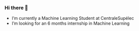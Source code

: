 ### Hi there 👋

- I’m currently a Machine Learning Student at CentraleSupélec
- I’m looking for an 6 months internship in Machine Learning

 <!-- [![MekkCyber's GitHub stats](https://github-readme-stats.vercel.app/api?username=MekkCyber)](https://github.com/anuraghazra/github-readme-stats)!-->
